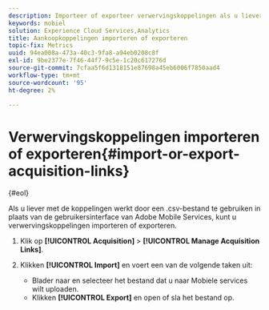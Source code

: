 ```yaml
---
description: Importeer of exporteer verwervingskoppelingen als u liever met de koppelingen werkt met een CSV-bestand in plaats van de gebruikersinterface van Adobe Mobile Services te gebruiken.
keywords: mobiel
solution: Experience Cloud Services,Analytics
title: Aankoopkoppelingen importeren of exporteren
topic-fix: Metrics
uuid: 94ea008a-473a-40c3-9fa8-a94eb0208c8f
exl-id: 9be2377e-7f46-44f7-9c5e-1c20c617276d
source-git-commit: 7cfaa5f6d1318151e87698a45eb6006f7850aad4
workflow-type: tm+mt
source-wordcount: '95'
ht-degree: 2%

---
```


# Verwervingskoppelingen importeren of exporteren{#import-or-export-acquisition-links}

{#eol}

Als u liever met de koppelingen werkt door een .csv-bestand te gebruiken in plaats van de gebruikersinterface van Adobe Mobile Services, kunt u verwervingskoppelingen importeren of exporteren.

1. Klik op **[!UICONTROL Acquisition]** > **[!UICONTROL Manage Acquisition Links]**.
1. Klikken **[!UICONTROL Import]** en voert een van de volgende taken uit:

   * Blader naar en selecteer het bestand dat u naar Mobiele services wilt uploaden.
   * Klikken **[!UICONTROL Export]** en open of sla het bestand op.
